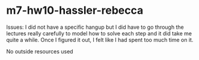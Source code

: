 # m7-hw10-hassler-rebecca
Issues:
I did not have a specific hangup but I did have to go through the lectures really carefully to model how to solve each step and it did take me quite a while. Once I figured it out, I felt like I had spent too much time on it.

No outside resources used